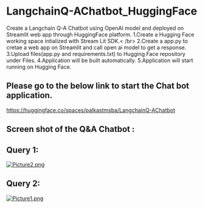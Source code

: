 # LangchainQ-AChatbot_HuggingFace
Create a Langchain Q-A Chatbot using OpenAI model and deployed on Streamlit web app through HuggingFace platform.
1.Create a Hugging Face working space intialized with Stream Lit SDK.< /br>
2.Create a app.py to cretae a web app on Streamlit and call open ai model to get a response.
3.Upload files(app.py and requirements.txt) to Hugging Face repository under Files.
4.Application will be built automatically.
5.Application will start running on Hugging Face.
## Please go to the below link to start the Chat bot application.
https://huggingface.co/spaces/palkastmsba/LangchainQ-AChatbot

## Screen shot of the Q&A Chatbot : 

## Query 1:
[![Picture2.png](https://i.postimg.cc/jqzDrtLH/Picture2.png)](https://postimg.cc/mhgLYx3k)

## Query 2:
[![Picture1.png](https://i.postimg.cc/8PSTdvkW/Picture1.png)](https://postimg.cc/DmxVn8Xy)




